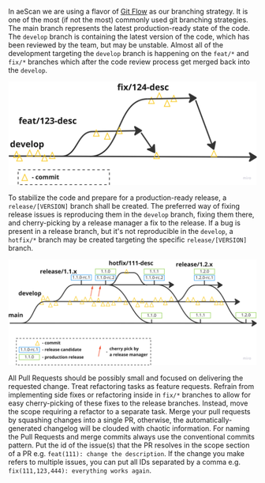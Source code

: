 In aeScan we are using a flavor of [Git Flow](https://nvie.com/posts/a-successful-git-branching-model/) as our branching strategy. It is one of the most (if not the most) commonly used git branching strategies. The main branch represents the latest production-ready state of the code. The `develop` branch is containing the latest version of the code, which has been reviewed by the team, but may be unstable. Almost all of the development targeting the `develop` branch is happening on the `feat/*` and `fix/*` branches which after the code review process get merged back into the `develop`. 

![branching_strategy1](./assets/branching_strategy1.png)

To stabilize the code and prepare for a production-ready release, a `release/[VERSION]` branch shall be created.  The preferred way of fixing release issues is reproducing them in the `develop` branch, fixing them there, and cherry-picking by a release manager a fix to the release. If a bug is present in a release branch, but it's not reproducible in the `develop`, a `hotfix/*` branch may be created targeting the specific `release/[VERSION]` branch. 

![branching_strategy2](./assets/branching_strategy2.png)

All Pull Requests should be possibly small and focused on delivering the requested change. Treat refactoring tasks as feature requests. Refrain from implementing side fixes or refactoring inside in `fix/*` branches to allow for easy cherry-picking of these fixes to the release branches. Instead, move the scope requiring a refactor to a separate task. Merge your pull requests by squashing changes into a single PR, otherwise, the automatically-generated changelog will be clouded with chaotic information. For naming the Pull Requests and merge commits always use the conventional commits pattern. Put the id of the issue(s) that the PR resolves in the scope section of a PR e.g. `feat(111): change the description`. If the change you make refers to multiple issues, you can put all IDs separated by a comma e.g. `fix(111,123,444): everything works again`. 